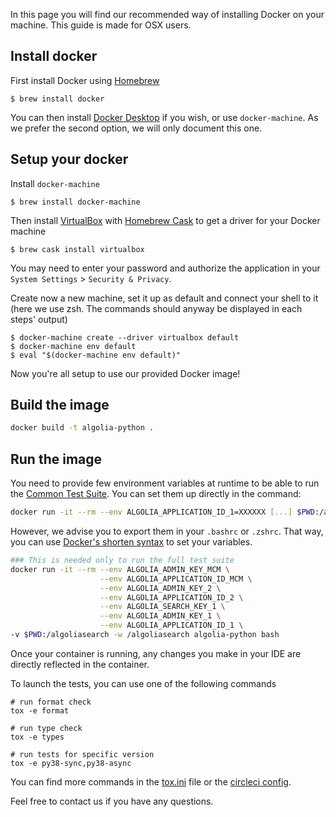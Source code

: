 In this page you will find our recommended way of installing Docker on your machine.
This guide is made for OSX users.

## Install docker

First install Docker using [Homebrew](https://brew.sh/)

```
$ brew install docker
```

You can then install [Docker Desktop](https://docs.docker.com/get-docker/) if you wish, or use `docker-machine`. As we prefer the second option, we will only document this one.

## Setup your docker

Install `docker-machine`

```
$ brew install docker-machine
```

Then install [VirtualBox](https://www.virtualbox.org/) with [Homebrew Cask](https://github.com/Homebrew/homebrew-cask) to get a driver for your Docker machine

```
$ brew cask install virtualbox
```

You may need to enter your password and authorize the application in your `System Settings` > `Security & Privacy`.

Create now a new machine, set it up as default and connect your shell to it (here we use zsh. The commands should anyway be displayed in each steps' output)

```
$ docker-machine create --driver virtualbox default
$ docker-machine env default
$ eval "$(docker-machine env default)"
```

Now you're all setup to use our provided Docker image!

## Build the image

```bash
docker build -t algolia-python .
```

## Run the image

You need to provide few environment variables at runtime to be able to run the [Common Test Suite](https://github.com/algolia/algoliasearch-client-specs/tree/master/common-test-suite).
You can set them up directly in the command:

```bash
docker run -it --rm --env ALGOLIA_APPLICATION_ID_1=XXXXXX [...] $PWD:/algoliasearch -w /algoliasearch algolia-python bash
```

However, we advise you to export them in your `.bashrc` or `.zshrc`. That way, you can use [Docker's shorten syntax](https://docs.docker.com/engine/reference/commandline/run/#set-environment-variables--e---env---env-file) to set your variables.

```bash
### This is needed only to run the full test suite
docker run -it --rm --env ALGOLIA_ADMIN_KEY_MCM \
                    --env ALGOLIA_APPLICATION_ID_MCM \
                    --env ALGOLIA_ADMIN_KEY_2 \
                    --env ALGOLIA_APPLICATION_ID_2 \
                    --env ALGOLIA_SEARCH_KEY_1 \
                    --env ALGOLIA_ADMIN_KEY_1 \
                    --env ALGOLIA_APPLICATION_ID_1 \
-v $PWD:/algoliasearch -w /algoliasearch algolia-python bash
```

Once your container is running, any changes you make in your IDE are directly reflected in the container.

To launch the tests, you can use one of the following commands

```shell script
# run format check
tox -e format

# run type check
tox -e types

# run tests for specific version
tox -e py38-sync,py38-async
```

You can find more commands in the [tox.ini](./tox.ini) file or the [circleci config](./.circleci/config.yml).

Feel free to contact us if you have any questions.
